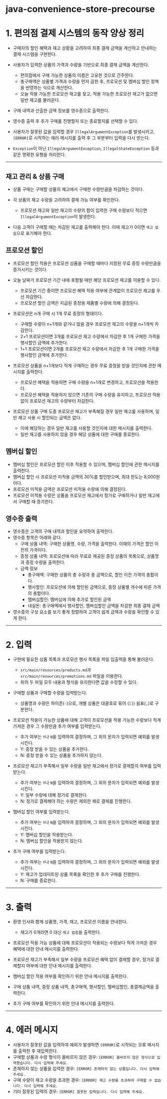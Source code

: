 # java-convenience-store-precourse

# 1. 편의점 결제 시스템의 동작 양상 정리

* 구매자의 할인 혜택과 재고 상황을 고려하여 최종 결제 금액을 계산하고 안내하는 결제 시스템을 구현한다.

* 사용자가 입력한 상품의 가격과 수량을 기반으로 최종 결제 금액을 계산한다.
  * 편의점에서 구매 가능한 상품의 이름은 고유한 것으로 간주한다.
  * 총구매액은 상품별 가격과 수량을 먼저 곱한 후, 프로모션 및 멤버십 할인 정책을 반영하는 식으로 계산한다.
  * 오늘 적용 가능한 프로모션 재고를 찾고, 적용 가능한 프로모션 재고가 없으면 일반 재고를 불러온다. 
* 구매 내역과 산출한 금액 정보를 영수증으로 출력한다.
* 영수증 출력 후 추가 구매를 진행할지 또는 종료할지를 선택할 수 있다.
* 사용자가 잘못된 값을 입력할 경우 `IllegalArgumentException`를 발생시키고, `[ERROR]`로 시작하는 에러 메시지를 출력 후 그 부분부터 입력을 다시 받는다.
* `Exception`이 아닌 `IllegalArgumentException`, `IllegalStateException` 등과 같은 명확한 유형을 처리한다.

----

## 재고 관리 & 상품 구매

* 상품 구매는 구매할 상품의 재고에서 구매한 수량만큼을 차감하는 것이다.

* 각 상품의 재고 수량을 고려하여 결제 가능 여부를 확인한다.
  * 프로모션 재고와 일반 재고의 수량의 합이 입력한 구매 수량보다 적으면 `IllegalArgumentException`이 발생한다.
* 다음 고객이 구매할 때는 차감된 재고를 출력해야 한다. 이때 재고가 0이면 `재고 없음`으로 표기해야 한다.


## 프로모션 할인

* 프로모션 할인 적용은 프로모션 상품을 구매할 때마다 지정된 무료 증정 수량만큼을 증가시키는 것이다.

* 오늘 날짜가 프로모션 기간 내에 포함될 때만 해당 프로모션 재고를 이용할 수 있다.
  * 프로모션 기간 중이면 프로모션 혜택 적용 여부에 관계없이 프로모션 재고를 우선 차감한다.
  * 프로모션 할인 금액은 지급된 증정용 제품별 수량에 의해 결정된다.

* 프로모션은 n개 구매 시 1개 무료 증정의 형태이다.
  * 구매할 수량이 n+1개와 같거나 많을 경우 프로모션 재고의 수량을 n+1개씩 차감한다.
  * 2+1 프로모션이면 3개를 프로모션 재고 수량에서 차감한 후 1개 구매한 가격을 행사할인 금액에 추가한다.
  * 1+1 프로모션이면 2개를 프로모션 재고 수량에서 차감한 후 1개 구매한 가격을 행사할인 금액에 추가한다.

* 프로모션 상품을 n+1개보다 적게 구매하는 경우 무료 증정을 받을 것인지에 관한 메시지를 출력한다.
  * 프로모션 혜택을 적용하면 구매 수량을 n+1개로 변경하고, 프로모션을 적용한다.
  * 프로모션 혜택을 적용하지 않으면 기존의 구매 수량을 유지하고, 프로모션 적용 없이 프로모션 재고의 수량부터 차감한다.

* 프로모션 상품 구매 도중 프로모션 재고가 부족해질 경우 일반 재고를 사용하며, 일반 재고 사용 시 할인되는 금액은 없다.
  * 이에 해당하는 경우 일반 재고를 사용할 것인지에 대한 메시지를 출력한다.
  * 일반 재고를 사용하지 않을 경우 해당 상품에 대한 구매를 종료한다.


## 멤버십 할인

* 멤버십 할인은 프로모션 할인 이후 적용할 수 있으며, 멤버십 할인에 관한 메시지를 출력한다.
* 멤버십 할인 시 프로모션 미적용 금액의 30%를 할인받으며, 최대 한도는 8,000원이다.
* 프로모션 미적용 금액은 프로모션 미적용 수량에 의해 결정된다.
* 프로모션 미적용 수량은 상품을 프로모션 재고에서 정가로 구매하거나 일반 재고에서 구매할 때 증가한다.


## 영수증 출력

* 영수증은 고객의 구매 내역과 할인을 요약하여 출력한다.
* 영수증 항목은 아래와 같다.
  * 구매 상품 내역: 구매한 상품명, 수량, 가격을 출력한다. 이때의 가격은 할인 이전의 가격이다.
  * 증정 상품 내역: 프로모션에 따라 무료로 제공된 증정 상품의 목록으로, 상품명과 증정 수량을 출력한다.
  * 금액 정보
    * 총구매액: 구매한 상품의 총 수량과 총 금액으로, 할인 이전 가격의 총합이다.
    * 행사할인: 프로모션에 의해 할인된 금액으로, 증정 상품별 개수에 따른 가격의 총합이다.
    * 멤버십할인: 멤버십에 의해 추가로 할인된 금액
    * 내실돈: 총구매액에서 행사할인, 멤버십할인 금액을 차감한 최종 결제 금액
* 영수증의 구성 요소를 보기 좋게 정렬하여 고객이 쉽게 금액과 수량을 확인할 수 있게 한다.

----

# 2. 입력

* 구현에 필요한 상품 목록과 프로모션 행사 목록을 파일 입출력을 통해 불러온다.
  * `src/main/resources/products.md`과 `src/main/resources/promotions.md` 파일을 이용한다.
  * 위의 두 파일 모두 내용과 형식을 유지한다면 값을 수정할 수 있다.

* 구매할 상품과 구매할 수량을 입력받는다. 
  * 상품명과 수량은 하이픈(`-`)으로, 개별 상품은 대괄호로 묶어 (`[]`) 쉼표(`,`)로 구분한다.

* 프로모션 적용이 가능한 상품에 대해 고객이 프로모션을 적용 가능한 수량보다 적게 가져온 경우 그 수량만큼 추가 여부를 입력받는다.
  * 추가 여부는 `Y`나 `N`을 입력하여 결정하며, 그 외의 문자가 입력되면 예외를 발생시킨다.
  * Y: 증정 받을 수 있는 상품을 추가한다.
  * N: 증정 받을 수 있는 상품을 추가하지 않는다.

* 프로모션 재고가 부족해서 일부 수량을 일반 재고에서 정가로 결제할지 여부를 입력받는다.
  * 추가 여부는 `Y`나 `N`을 입력하여 결정하며, 그 외의 문자가 입력되면 예외를 발생시킨다.
  * Y: 일부 수량에 대해 정가로 결제한다.
  * N: 정가로 결제해야 하는 수량은 제외한 채로 결제를 진행한다.

* 멤버십 할인 여부를 입력받는다.
  * 추가 여부는 `Y`나 `N`을 입력하여 결정하며, 그 외의 문자가 입력되면 예외를 발생시킨다.
  * Y: 멤버십 할인을 적용받는다.
  * N: 멤버십 할인을 적용받지 않는다.

* 추가 구매 여부를 입력받는다.
  * 추가 여부는 `Y`나 `N`을 입력하여 결정하며, 그 외의 문자가 입력되면 예외를 발생시킨다.
  * Y: 재고가 업데이트된 상품 목록을 확인한 후 추가 구매를 진행한다.
  * N: 구매를 종료한다.


---

# 3. 출력

* 환영 인사와 함께 상품명, 가격, 재고, 프로모션 이름을 안내한다.
  * 재고가 0개라면 0 대신 `재고 없음`을 출력한다.

* 프로모션 적용 가능 상품에 대해 프로모션이 적용되는 수량보다 적게 가져온 경우 혜택에 대한 안내 메시지를 출력한다.
* 프로모션 재고가 부족해서 일부 수량을 프로모션 혜택 없이 결제할 경우, 정가로 결제할지 여부에 대한 안내 메시지를 출력한다.

* 멤버십 할인 적용 여부를 확인하기 위한 안내 메시지를 출력한다.
* 구매 상품 내역, 증정 상품 내역, 총구매액, 행사할인, 멤버십할인, 총결제금액을 출력한다.

* 추가 구매 여부를 확인하기 위한 안내 메시지를 출력한다.

---

# 4. 에러 메시지

* 사용자가 잘못된 값을 입력하여 예외가 발생하면 `[ERROR]`로 시작되는 오류 메시지를 출력한 후 재입력한다.
* 구매할 상품과 수량 형식이 올바르지 않은 경우: `[ERROR] 올바르지 않은 형식으로 입력했습니다. 다시 입력해 주세요.`
* 존재하지 않는 상품을 입력한 경우: `[ERROR] 존재하지 않는 상품입니다. 다시 입력해 주세요.`
* 구매 수량이 재고 수량을 초과한 경우: `[ERROR] 재고 수량을 초과하여 구매할 수 없습니다. 다시 입력해 주세요.`
* 기타 잘못된 입력의 경우: `[ERROR] 잘못된 입력입니다. 다시 입력해 주세요.`